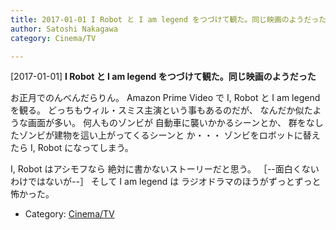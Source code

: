 ```yaml
---
title: 2017-01-01 I Robot と I am legend をつづけて観た。同じ映画のようだった
author: Satoshi Nakagawa
category: Cinema/TV

---
```


[2017-01-01] **I Robot と I am legend をつづけて観た。同じ映画のようだった** 

 お正月でのんべんだらりん。
Amazon Prime Video で I, Robot と
I am legend を観る。
どっちもウィル・スミス主演という事もあるのだが、
なんだか似たような画面が多い。
何人ものゾンビが
自動車に襲いかかるシーンとか、
群をなしたゾンビが建物を這い上がってくるシーンと
か・・・
ゾンビをロボットに替えたら I, Robot になってしまう。

 I, Robot はアシモフなら
絶対に書かないストーリーだと思う。
［--面白くないわけではないが--］
そして I am legend は
ラジオドラマのほうがずっとずっと怖かった。

- Category: [Cinema/TV](https://merapano.github.io/categories.html#Cinema/TV)

